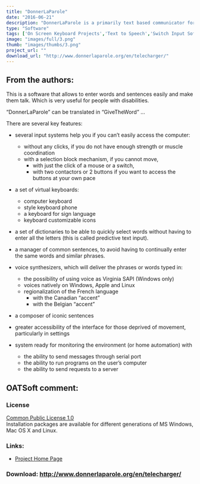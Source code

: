 ```yaml
---
title: "DonnerLaParole"
date: "2016-06-21"
description: "DonnerLaParole is a primarily text based communicator for people with speech and physical impairments - including word prediction, text-to-speech support etc. Best support for French - cross-platform Java application."
type: "Software"
tags: ['On Screen Keyboard Projects','Text to Speech','Switch Input Software','Alternative and Augmentative Communication','Environmental Control','Text input Projects','Communication','Alternative Access' ]
image: "images/full/3.png"
thumb: "images/thumbs/3.png"
project_url: ""
download_url: "http://www.donnerlaparole.org/en/telecharger/"
---
```

From the authors:
-----------------

This is a software that allows to enter words and sentences easily and make them talk. Which is very useful for people with disabilities.

“DonnerLaParole” can be translated in “GiveTheWord” …

There are several key features:

- several input systems help you if you can’t easily access the computer: 
  - without any clicks, if you do not have enough strength or muscle coordination
  - with a selection block mechanism, if you cannot move, 
    - with just the click of a mouse or a switch,
    - with two contactors or 2 buttons if you want to access the buttons at your own pace

- a set of virtual keyboards: 
  - computer keyboard
  - style keyboard phone
  - a keyboard for sign language
  - keyboard customizable icons

- a set of dictionaries to be able to quickly select words without having to enter all the letters (this is called predictive text input).

- a manager of common sentences, to avoid having to continually enter the same words and similar phrases.

- voice synthesizers, which will deliver the phrases or words typed in: 
  - the possibility of using voice as Virginia SAPI (Windows only)
  - voices natively on Windows, Apple and Linux
  - regionalization of the French language 
    - with the Canadian “accent”
    - with the Belgian “accent”

- a composer of iconic sentences

- greater accessibility of the interface for those deprived of movement, particularly in settings

- system ready for monitoring the environment (or home automation) with 
  - the ability to send messages through serial port
  - the ability to run programs on the user’s computer
  - the ability to send requests to a server

  
OATSoft comment:
----------------

### License

 <a href="">Common Public License 1.0</a>   
Installation packages are available for different generations of MS Windows, Mac OS X and Linux.  

### Links:
- <a href="http://www.donnerlaparole.org/">Project Home Page</a>

### Download: http://www.donnerlaparole.org/en/telecharger/ 